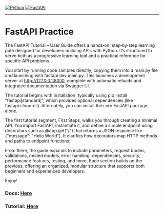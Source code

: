 [![Python](https://img.shields.io/badge/Python-v3.13.6-blue.svg?logo=python)](https://python.org)
[![FastAPI](https://img.shields.io/badge/FastAPI-v0.0.8-teal.svg?logo=fastapi)](https://fastapi.tiangolo.com/)

---

# FastAPI Practice

The FastAPI Tutorial – User Guide offers a hands‑on, step‑by‑step learning path designed for developers building APIs with Python. It’s structured to serve both as a progressive learning tool and a practical reference for specific API problems.

You start by running code samples directly, copying them into a main.py file and launching with fastapi dev main.py. This launches a development server at http://127.0.0.1:8000, complete with automatic reloads and integrated documentation via Swagger UI.

The tutorial begins with installation: typically using pip install "fastapi[standard]", which provides optional dependencies (like fastapi‑cloud‑cli). Alternately, you can install the core FastAPI package alone.

The first tutorial segment, First Steps, walks you through creating a minimal API. You import FastAPI, instantiate it, and define a simple endpoint using decorators such as @app.get("/") that returns a JSON response like {"message": "Hello World"}. It clarifies how decorators map HTTP methods and paths to endpoint functions.

From there, the guide expands to include parameters, request bodies, validations, nested models, error handling, dependencies, security, performance features, testing, and more. Each section builds on the previous, offering an organized, modular structure that supports both beginners and experienced developers.

Enjoy!

### Docs: [Here](https://fastapi.tiangolo.com/)
### Tutorial: [Here](https://fastapi.tiangolo.com/learn/)